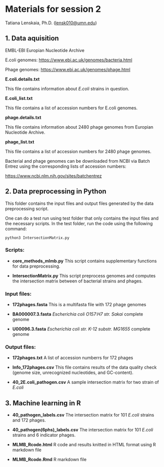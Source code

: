 # Materials for session 2

Tatiana Lenskaia, Ph.D. (lensk010@umn.edu)

## 1. Data aquisition

EMBL-EBI Europian Nucleotide Archive

E.coli genomes:
https://www.ebi.ac.uk/genomes/bacteria.html

Phage genomes:
https://www.ebi.ac.uk/genomes/phage.html


__E.coli.details.txt__

This file contains information about _E.coli_ strains in question.

__E.coli_list.txt__

This file contains a list of accession numbers for E.coli genomes.


__phage.details.txt__

This file contains information about 2480 phage genomes from Europian Nucleotide Archive.

__phage_list.txt__

This file contains a list of accession numbers for 2480 phage genomes.


Bacterial and phage genomes can be downloaded from NCBI via Batch Entrez using the corresponding lists of accession numbers:

https://www.ncbi.nlm.nih.gov/sites/batchentrez




## 2. Data preprocessing in Python

This folder contains the input files and output files generated by the data preprocessing script.

One can do a test run using test folder that only contains the input files and the necessary scripts.
In the test folder, run the code using the following command:

`python3 IntersectionMatrix.py`

### Scripts:

* __core_methods_mlmb.py__
This script contains supplementary functions for data preprocessing.

* __IntersectionMatrix.py__
This script preprocess genomes and computes the intersection matrix between of bacterial strains and phages. 


### Input files:

* __172phages.fasta__
This is a multifasta file with 172 phage genomes

* __BA000007.3.fasta__
_Escherichia coli O157:H7 str. Sakai_ complete genome

* __U00096.3.fasta__
_Escherichia coli str. K-12 substr. MG1655_ complete genome

### Output files:

* __172phages.txt__
A list of accession numberrs for 172 phages

* __Info_172phages.csv__
This file contains results of the data quality check (genome size, unrecognized nucleotides, and GC-content).

* __40_2E.coli_pathogen.csv__
A sample intersection matrix for two strain of _E.coli_



## 3. Machine learning in R

* __40_pathogen_labels.csv__
The intersection matrix for 101 _E.coli_ strains and 172 phages.

* **40_pathogen(6phs)_labels.csv**
The intersection matrix for 101 _E.coli_ strains and 6 indicator phages.

* __MLMB_Rcode.html__
R code and results knitted in HTML format using R markdown file

* __MLMB_Rcode.Rmd__
R markdown file
